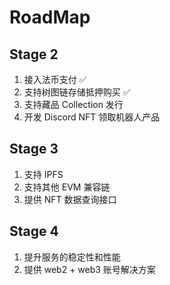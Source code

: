 # RoadMap

## Stage 2

1. 接入法币支付 ✅
2. 支持树图链存储抵押购买 ✅
3. 支持藏品 Collection 发行
4. 开发 Discord NFT 领取机器人产品

## Stage 3

1. 支持 IPFS
2. 支持其他 EVM 兼容链 
3. 提供 NFT 数据查询接口

## Stage 4

1. 提升服务的稳定性和性能
2. 提供 web2 + web3 账号解决方案
